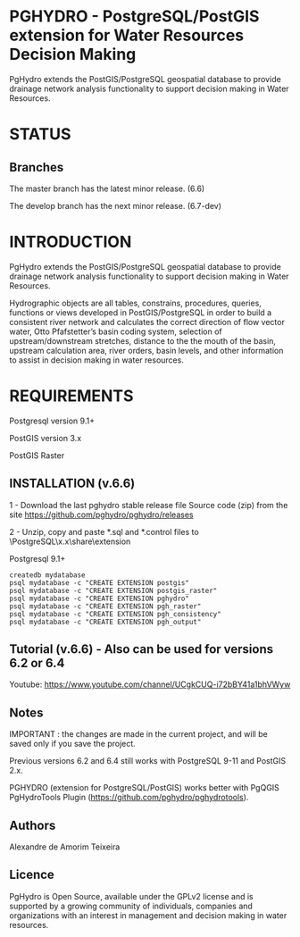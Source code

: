 # PGHYDRO - PostgreSQL/PostGIS extension for Water Resources Decision Making
PgHydro extends the PostGIS/PostgreSQL geospatial database to provide drainage network analysis functionality to support decision making in Water Resources.

# STATUS

## Branches

The master branch has the latest minor release. (6.6)

The develop branch has the next minor release. (6.7-dev)

# INTRODUCTION

PgHydro extends the PostGIS/PostgreSQL geospatial database to provide drainage network analysis functionality to support decision making in Water Resources.

Hydrographic objects are all  tables, constrains, procedures, queries, functions or views developed in PostGIS/PostgreSQL in order to build a consistent river network and calculates the correct direction of flow vector water, Otto Pfafstetter’s basin coding system, selection of  upstream/downstream stretches, distance to the the mouth of the basin, upstream calculation area, river orders, basin levels, and other information to assist in decision making in water resources.

# REQUIREMENTS

Postgresql version 9.1+

PostGIS version 3.x

PostGIS Raster

## INSTALLATION (v.6.6)

1 - Download the last pghydro stable release file Source code (zip) from the site https://github.com/pghydro/pghydro/releases

2 - Unzip, copy and paste *.sql and *.control files to \PostgreSQL\x.x\share\extension

Postgresql 9.1+

	createdb mydatabase
	psql mydatabase -c "CREATE EXTENSION postgis"
	psql mydatabase -c "CREATE EXTENSION postgis_raster"
	psql mydatabase -c "CREATE EXTENSION pghydro"
	psql mydatabase -c "CREATE EXTENSION pgh_raster"
	psql mydatabase -c "CREATE EXTENSION pgh_consistency"
	psql mydatabase -c "CREATE EXTENSION pgh_output"
	

## Tutorial (v.6.6) - Also can be used for versions 6.2 or 6.4

Youtube: https://www.youtube.com/channel/UCgkCUQ-i72bBY41a1bhVWyw

## Notes

IMPORTANT : the changes are made in the current project, and will be saved only if you save the project.

Previous versions 6.2 and 6.4 still works with PostgreSQL 9-11 and PostGIS 2.x.

PGHYDRO (extension for PostgreSQL/PostGIS) works better with PgQGIS PgHydroTools Plugin (https://github.com/pghydro/pghydrotools).

## Authors

Alexandre de Amorim Teixeira

## Licence

PgHydro is Open Source, available under the GPLv2 license and is supported by a growing community of individuals, companies and organizations with an interest in management and decision making in water resources.
